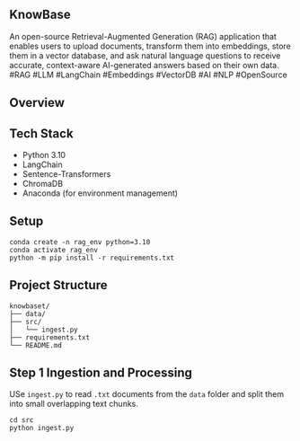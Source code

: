 ## KnowBase
An open-source Retrieval-Augmented Generation (RAG) application that enables users to upload documents, transform them into embeddings, store them in a vector database, and ask natural language questions to receive accurate, context-aware AI-generated answers based on their own data.
#RAG #LLM #LangChain #Embeddings #VectorDB #AI #NLP #OpenSource

## Overview 

## Tech Stack 
- Python 3.10
- LangChain
- Sentence-Transformers
- ChromaDB
- Anaconda (for environment management)

## Setup

```bach
conda create -n rag_env python=3.10
conda activate rag_env
python -m pip install -r requirements.txt
```
## Project Structure
```
knowbaset/
├── data/
├── src/
│   └── ingest.py
├── requirements.txt
└── README.md
```
## Step 1 Ingestion and Processing
USe `ingest.py` to read `.txt` documents from the `data` folder and split them into small overlapping text chunks.
```
cd src
python ingest.py
```
